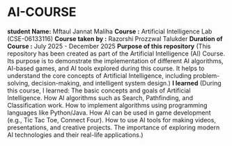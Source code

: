 # AI-COURSE
**student Name:** Mftaul Jannat Maliha
**Course :** Artificial Intelligence Lab (CSE-06133116)
**Course taken by :** Razorshi Prozzwal Talukder
**Duration of Course  :** July 2025 - December 2025
 **Purpose of this repository**
(This repository has been created as part of the Artificial Intelligence (AI) Course.
Its purpose is to demonstrate the implementation of different AI algorithms, AI-based games, and AI tools explored during this course.
It helps to understand the core concepts of Artificial Intelligence, including problem-solving, decision-making, and intelligent system design.)
**I learned**
(During this course, I learned:
The basic concepts and goals of Artificial Intelligence.
How AI algorithms such as Search, Pathfinding, and Classification work.
How to implement algorithms using programming languages like Python/Java.
How AI can be used in game development (e.g., Tic Tac Toe, Connect Four).
How to use AI tools for making videos, presentations, and creative projects.
The importance of exploring modern AI technologies and their real-life applications.)
